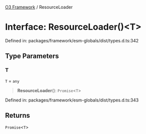 [O3 Framework](../API.md) / ResourceLoader

# Interface: ResourceLoader()\<T\>

Defined in: packages/framework/esm-globals/dist/types.d.ts:342

## Type Parameters

### T

`T` = `any`

> **ResourceLoader**(): `Promise`\<`T`\>

Defined in: packages/framework/esm-globals/dist/types.d.ts:343

## Returns

`Promise`\<`T`\>
